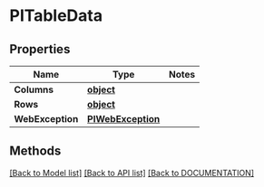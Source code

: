 # PITableData

## Properties
Name | Type | Notes
------------ | ------------- | -------------
**Columns** | **[**object**](../Model/Object.md)**
**Rows** | **[**object**](../Model/Object.md)**
**WebException** | **[**PIWebException**](../Model/PIWebException.md)**

## Methods
[[Back to Model list]](../../DOCUMENTATION.md#documentation-for-models) [[Back to API list]](../../DOCUMENTATION.md#documentation-for-api-endpoints) [[Back to DOCUMENTATION]](../../DOCUMENTATION.md)
